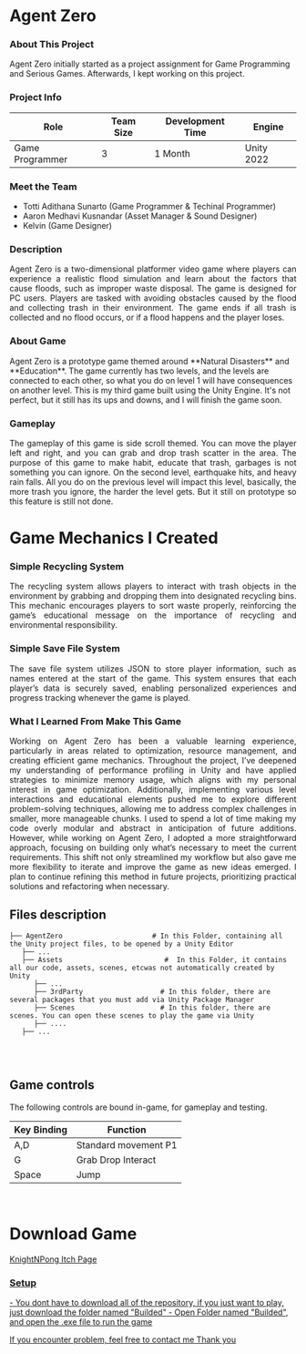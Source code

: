 <h1>Agent Zero</h1>

<h3>About This Project</h3>
Agent Zero initially started as a project assignment for Game Programming and Serious Games. Afterwards, I kept working on this project.

<h3>Project Info</h3>

| **Role** | **Team Size** | **Development Time** | **Engine** |
|----------|---------------|---------------------|------------|
| Game Programmer | 3 | 1 Month | Unity 2022 |

<h3>Meet the Team</h3>

- Totti Adithana Sunarto (Game Programmer & Techinal Programmer)
- Aaron Medhavi Kusnandar (Asset Manager & Sound Designer)
- Kelvin (Game Designer)

<h3>Description</h3>
<p align="justify">Agent Zero is a two-dimensional platformer video game where players can experience a realistic flood simulation and learn about the factors that cause floods, such as improper waste disposal. The game is designed for PC users. Players are tasked with avoiding obstacles caused by the flood and collecting trash in their environment. The game ends if all trash is collected and no flood occurs, or if a flood happens and the player loses.</p>

<h3>About Game</h3>
Agent Zero is a prototype game themed around **Natural Disasters** and **Education**. The game currently has two levels, and the levels are connected to each other, so what you do on level 1 will have consequences on another level. This is my third game built using the Unity Engine. It's not perfect, but it still has its ups and downs, and I will finish the game soon.

<h3>Gameplay</h3>
<p align="justify">The gameplay of this game is side scroll themed. You can move the player left and right, and you can grab and drop trash scatter in the area.
The purpose of this game to make habit, educate that trash, garbages is not something you can ignore. On the second level, earthquake hits, and heavy rain falls.
All you do on the previous level will impact this level, basically, the more trash you ignore, the harder the level gets. But it still on prototype so this feature is still not done.</p>

# Game Mechanics I Created
<h3>Simple Recycling System</h3>
<p align="justify">The recycling system allows players to interact with trash objects in the environment by grabbing and dropping them into designated recycling bins. This mechanic encourages players to sort waste properly, reinforcing the game’s educational message on the importance of recycling and environmental responsibility.</p>

<h3>Simple Save File System</h3>
<p align="justify">The save file system utilizes JSON to store player information, such as names entered at the start of the game. This system ensures that each player’s data is securely saved, enabling personalized experiences and progress tracking whenever the game is played.</p>

<h3>What I Learned From Make This Game</h3>
<p align="justify">Working on Agent Zero has been a valuable learning experience, particularly in areas related to optimization, resource management, and creating efficient game mechanics. Throughout the project, I’ve deepened my understanding of performance profiling in Unity and have applied strategies to minimize memory usage, which aligns with my personal interest in game optimization. Additionally, implementing various level interactions and educational elements pushed me to explore different problem-solving techniques, allowing me to address complex challenges in smaller, more manageable chunks. I used to spend a lot of time making my code overly modular and abstract in anticipation of future additions. However, while working on Agent Zero, I adopted a more straightforward approach, focusing on building only what’s necessary to meet the current requirements. This shift not only streamlined my workflow but also gave me more flexibility to iterate and improve the game as new ideas emerged. I plan to continue refining this method in future projects, prioritizing practical solutions and refactoring when necessary.</p>

## Files description

```
├── AgentZero                      # In this Folder, containing all the Unity project files, to be opened by a Unity Editor
   ├── ...
   ├── Assets                         #  In this Folder, it contains all our code, assets, scenes, etcwas not automatically created by Unity
      ├── ...
      ├── 3rdParty                   # In this folder, there are several packages that you must add via Unity Package Manager
      ├── Scenes                     # In this folder, there are scenes. You can open these scenes to play the game via Unity
      ├── ....
   ├── ...
      
```
<br>

## Game controls

The following controls are bound in-game, for gameplay and testing.

| Key Binding       | Function          |
| ----------------- | ----------------- |
| A,D           | Standard movement P1|
| G           | Grab Drop Interact |
| Space           | Jump |

<br>

# Download Game
<p width="500px" align="left"><a href="https://tottadits.itch.io/agent-zero">KnightNPong Itch Page</p>

<h3>Setup</h3>
- You dont have to download all of the repository, if you just want to play, just download the folder named "Builded"
- Open Folder named "Builded", and open the .exe file to run the game

If you encounter problem, feel free to contact me
Thank you
